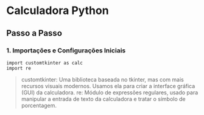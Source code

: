# Calculadora Python
## Passo a Passo
### 1. Importações e Configurações Iniciais
````
import customtkinter as calc
import re
````
> customtkinter: Uma biblioteca baseada no tkinter, mas com mais recursos visuais modernos. Usamos ela para criar a interface gráfica (GUI) da calculadora.
> re: Módulo de expressões regulares, usado para manipular a entrada de texto da calculadora e tratar o símbolo de porcentagem.

